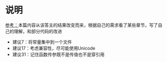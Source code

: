 # 说明

[参考：](<https://github.com/L1nwatch/writing_solid_python_code_gitbook>)本篇内容从该答主的结果改变而来，根据自己的需求看了某些章节，写了自己的理解，和部分代码的改进

* 建议7：将常量集中到一个文件
* 建议17：考虑兼容性，尽可能使用Unicode
* 建议31：记住函数传参既不是传值也不是穿引用

